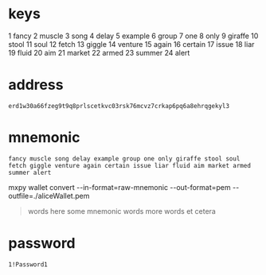 # keys

1 fancy
2 muscle
3 song
4 delay
5 example
6 group
7 one
8 only
9 giraffe
10 stool
11 soul
12 fetch
13 giggle
14 venture
15 again
16 certain
17 issue
18 liar
19 fluid
20 aim
21 market
22 armed
23 summer
24 alert

# address
`erd1w30a66fzeg9t9q8prlscetkvc03rsk76mcvz7crkap6pq6a8ehrqgekyl3`

# mnemonic 
`fancy muscle song delay example group one only giraffe stool soul fetch giggle venture again certain issue liar fluid aim market armed summer alert`

mxpy wallet convert --in-format=raw-mnemonic --out-format=pem --outfile=./aliceWallet.pem
> words here some mnemonic words more words et cetera

# password 
`1!Password1`




